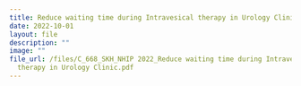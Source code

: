 ```yaml
---
title: Reduce waiting time during Intravesical therapy in Urology Clinic
date: 2022-10-01
layout: file
description: ""
image: ""
file_url: /files/C_668_SKH_NHIP 2022_Reduce waiting time during Intravesical
  therapy in Urology Clinic.pdf
---
```


